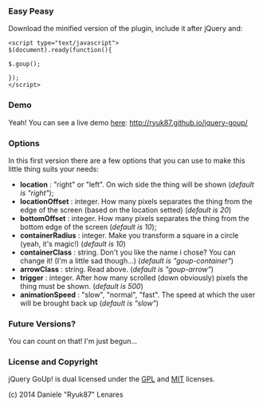 ### Easy Peasy
Download the minified version of the plugin, include it after jQuery and:
```
<script type="text/javascript">
$(document).ready(function(){

$.goup();

});
</script>
```

### Demo
Yeah! You can see a live demo [here](http://ryuk87.github.io/jquery-goup/): http://ryuk87.github.io/jquery-goup/

### Options
In this first version there are a few options that you can use to make this little thing suits your needs:

* **location** : "right" or "left". On wich side the thing will be shown (_default is "right"_);
* **locationOffset** : integer. How many pixels separates the thing from the edge of the screen (based on the location setted) (_default is 20_)
* **bottomOffset** : integer. How many pixels separates the thing from the bottom edge of the screen (_default is 10_);
* **containerRadius** : integer. Make you transform a square in a circle (yeah, it's magic!) (_default is 10_)
* **containerClass** : string. Don't you like the name i chose? You can change it! (I'm a little sad though...) (_default is "goup-container"_)
* **arrowClass** : string. Read above. (_default is "goup-arrow"_)
* **trigger** : integer. After how many scrolled (down obviously) pixels the thing must be shown. (_default is 500_)
* **animationSpeed** : "slow", "normal", "fast". The speed at which the user will be brought back up (_default is "slow"_)

### Future Versions?
You can count on that! I'm just begun...

### License and Copyright
jQuery GoUp! is dual licensed under the [GPL](http://www.gnu.org/licenses/gpl.html) and [MIT](http://www.opensource.org/licenses/mit-license.php) licenses.

(c) 2014 Daniele "Ryuk87" Lenares
